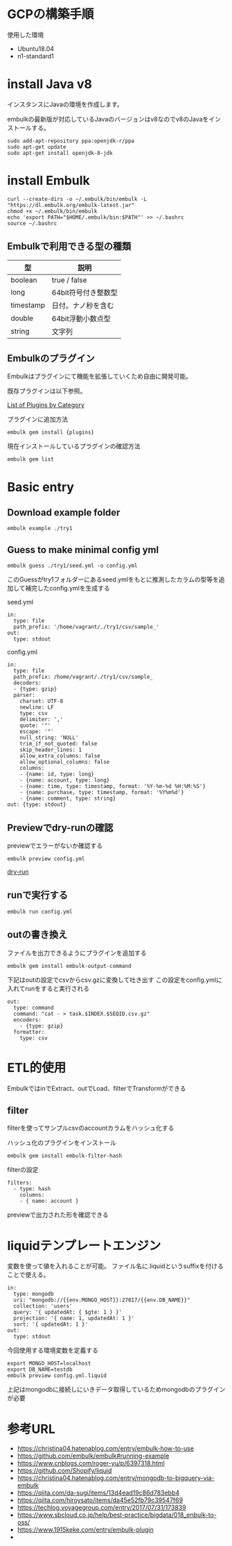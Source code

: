 # GCPの構築手順
使用した環境
- Ubuntu18.04
- n1-standard1

# install Java v8
インスタンスにJavaの環境を作成します。

embulkの最新版が対応しているJavaのバージョンはv8なのでv8のJavaをインストールする。

```
sudo add-apt-repository ppa:openjdk-r/ppa
sudo apt-get update
sudo apt-get install openjdk-8-jdk
```

# install Embulk

```
curl --create-dirs -o ~/.embulk/bin/embulk -L "https://dl.embulk.org/embulk-latest.jar"
chmod +x ~/.embulk/bin/embulk
echo 'export PATH="$HOME/.embulk/bin:$PATH"' >> ~/.bashrc
source ~/.bashrc
```

## Embulkで利用できる型の種類

| 型 | 説明
| --- | --- |
| boolean | true / false
|long | 64bit符号付き整数型
| timestamp| 日付。ナノ秒を含む
| double | 64bit浮動小数点型
| string | 文字列

## Embulkのプラグイン
Embulkはプラグインにて機能を拡張していくため自由に開発可能。

既存プラグインは以下参照。

[List of Plugins by Category](https://plugins.embulk.org/)

プラグインに追加方法
```
embulk gem install {plugins}
```

現在インストールしているプラグインの確認方法
```
embulk gem list
```

# Basic entry

## Download example folder
```
embulk example ./try1
```

## Guess to make minimal config yml
```
embulk guess ./try1/seed.yml -o config.yml
```

このGuessがtry1フォルダーにあるseed.ymlをもとに推測したカラムの型等を追加して補完したconfig.ymlを生成する

seed.yml
```
in:
  type: file
  path_prefix: '/home/vagrant/./try1/csv/sample_'
out:
  type: stdout
```

config.yml
```
in:
  type: file
  path_prefix: /home/vagrant/./try1/csv/sample_
  decoders:
  - {type: gzip}
  parser:
    charset: UTF-8
    newline: LF
    type: csv
    delimiter: ','
    quote: '"'
    escape: '"'
    null_string: 'NULL'
    trim_if_not_quoted: false
    skip_header_lines: 1
    allow_extra_columns: false
    allow_optional_columns: false
    columns:
    - {name: id, type: long}
    - {name: account, type: long}
    - {name: time, type: timestamp, format: '%Y-%m-%d %H:%M:%S'}
    - {name: purchase, type: timestamp, format: '%Y%m%d'}
    - {name: comment, type: string}
out: {type: stdout}
```

## Previewでdry-runの確認
previewでエラーがないか確認する
```
embulk preview config.yml
```
[dry-run](https://en.wikipedia.org/wiki/Dry_run_(testing))

## runで実行する
```
embulk run config.yml 
```
## outの書き換え
ファイルを出力できるようにプラグインを追加する
```
embulk gem install embulk-output-command
```

下記はoutの設定でcsvからcsv.gzに変換して吐き出す
この設定をconfig.ymlに入れてrunをすると実行される

```
out:
  type: command
  command: "cat - > task.$INDEX.$SEQID.csv.gz"
  encoders:
    - {type: gzip}
  formatter:
    type: csv
```



# ETL的使用
EmbulkではinでExtract、outでLoad、filterでTransformができる

## filter
filterを使ってサンプルcsvのaccountカラムをハッシュ化する

ハッシュ化のプラグインをインストール
```
embulk gem install embulk-filter-hash
```

filterの設定
```
filters:
  - type: hash
    columns:
    - { name: account }
```

previewで出力された形を確認できる

# liquidテンプレートエンジン
変数を使って値を入れることが可能。
ファイル名に.liquidというsuffixを付けることで使える。
```
in:
  type: mongodb
  uri: "mongodb://{{env.MONGO_HOST}}:27017/{{env.DB_NAME}}"
  collection: 'users'
  query: '{ updatedAt: { $gte: 1 } }'
  projection: '{ name: 1, updatedAt: 1 }'
  sort: '{ updatedAt: 1 }'
out:
  type: stdout
```

今回使用する環境変数を定義する
```
export MONGO_HOST=localhost
export DB_NAME=testdb
embulk preview config.yml.liquid
```

上記はmongodbに接続しにいきデータ取得しているためmongodbのプラグインが必要


# 参考URL
- https://christina04.hatenablog.com/entry/embulk-how-to-use
- https://github.com/embulk/embulk#running-example
- https://www.cnblogs.com/roger-yu/p/6397318.html
- https://github.com/Shopify/liquid
- https://christina04.hatenablog.com/entry/mongodb-to-bigquery-via-embulk
- https://qiita.com/da-sugi/items/13d4ead19c86d783ebb4
- https://qiita.com/hiroysato/items/da45e52fb79c39547f69
- https://techlog.voyagegroup.com/entry/2017/07/31/173839
- https://www.sbcloud.co.jp/help/best-practice/bigdata/018_enbulk-to-oss/
- https://www.1915keke.com/entry/embulk-plugin
- 
